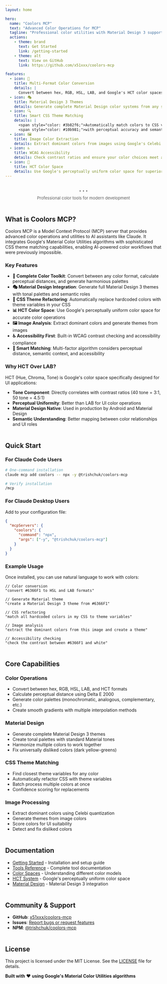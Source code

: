 ```yaml
---
layout: home

hero:
  name: "Coolors MCP"
  text: "Advanced Color Operations for MCP"
  tagline: "Professional color utilities with Material Design 3 support, CSS theme matching, image extraction, and accessibility compliance — <span style='color: #FFFFFF; background-color: #6366F1; padding: 2px 8px; border-radius: 6px; font-size: 14px; font-weight: 600; margin-left: 4px; display: inline-block; vertical-align: middle;'>built for Claude Code</span>"
  actions:
    - theme: brand
      text: Get Started
      link: /getting-started
    - theme: alt
      text: View on GitHub
      link: https://github.com/x51xxx/coolors-mcp

features:
  - icon: 🎨
    title: Multi-Format Color Conversion
    details: |
      Convert between hex, RGB, HSL, LAB, and Google's HCT color spaces with perfect accuracy
  - icon: 🎭
    title: Material Design 3 Themes
    details: Generate complete Material Design color systems from any source color
  - icon: 🔍
    title: Smart CSS Theme Matching
    details: |
      <span style="color: #3b82f6;">Automatically match colors to CSS variables</span><br>
      <span style="color: #10b981;">with perceptual accuracy and semantic understanding</span>
  - icon: 🖼️
    title: Image Color Extraction
    details: Extract dominant colors from images using Google's Celebi quantization algorithm
  - icon: ♿
    title: WCAG Accessibility
    details: Check contrast ratios and ensure your color choices meet accessibility standards
  - icon: 🚀
    title: HCT Color Space
    details: Use Google's perceptually uniform color space for superior UI color operations
---
```


<div class="explore-hint" style="text-align: center; margin: 32px 0 48px; position: relative;">
  <div class="explore-dots" style="display: inline-flex; align-items: center; gap: 4px;">
    <span class="dot" style="font-size: 11px; letter-spacing: 0.5px; color: var(--vp-c-text-3); opacity: 0.8; transition: all 0.3s ease;">•</span>
    <span class="dot" style="font-size: 11px; letter-spacing: 0.5px; color: var(--vp-c-text-3); opacity: 0.8; transition: all 0.3s ease; transition-delay: 0.1s;">•</span>
    <span class="dot" style="font-size: 11px; letter-spacing: 0.5px; color: var(--vp-c-text-3); opacity: 0.8; transition: all 0.3s ease; transition-delay: 0.2s;">•</span>
  </div>
  <p class="explore-text" style="font-size: 13px; color: var(--vp-c-text-3); margin-top: 8px; opacity: 0.7; transition: all 0.3s ease;">
    Professional color tools for modern development
  </p>
</div>

<div style="margin-top: 48px;">

## What is Coolors MCP?

</div>

Coolors MCP is a Model Context Protocol (MCP) server that provides advanced color operations and utilities to AI assistants like Claude. It integrates Google's Material Color Utilities algorithms with sophisticated CSS theme matching capabilities, enabling AI-powered color workflows that were previously impossible.

### Key Features

- **🎨 Complete Color Toolkit**: Convert between any color format, calculate perceptual distances, and generate harmonious palettes
- **🎭 Material Design Integration**: Generate full Material Design 3 themes with tonal palettes and semantic roles
- **🔄 CSS Theme Refactoring**: Automatically replace hardcoded colors with theme variables in your CSS
- **📊 HCT Color Space**: Use Google's perceptually uniform color space for accurate color operations
- **🖼️ Image Analysis**: Extract dominant colors and generate themes from images
- **♿ Accessibility First**: Built-in WCAG contrast checking and accessibility compliance
- **🎯 Smart Matching**: Multi-factor algorithm considers perceptual distance, semantic context, and accessibility

### Why HCT Over LAB?

HCT (Hue, Chroma, Tone) is Google's color space specifically designed for UI applications:

- **Tone Component**: Directly correlates with contrast ratios (40 tone = 3:1, 50 tone = 4.5:1)
- **Perceptual Uniformity**: Better than LAB for UI color operations
- **Material Design Native**: Used in production by Android and Material Design
- **Semantic Understanding**: Better mapping between color relationships and UI roles

<div style="margin-top: 48px;">

## Quick Start

</div>

### For Claude Code Users

```bash
# One-command installation
claude mcp add coolors -- npx -y @trishchuk/coolors-mcp

# Verify installation
/mcp
```

### For Claude Desktop Users

Add to your configuration file:

```json
{
  "mcpServers": {
    "coolors": {
      "command": "npx",
      "args": ["-y", "@trishchuk/coolors-mcp"]
    }
  }
}
```

### Example Usage

Once installed, you can use natural language to work with colors:

```
// Color conversion
"convert #6366F1 to HSL and LAB formats"

// Generate Material theme
"create a Material Design 3 theme from #6366F1"

// CSS refactoring
"match all hardcoded colors in my CSS to theme variables"

// Image analysis
"extract the dominant colors from this image and create a theme"

// Accessibility checking
"check the contrast between #6366F1 and white"
```

<div style="margin-top: 48px;">

## Core Capabilities

</div>

### Color Operations

- Convert between hex, RGB, HSL, LAB, and HCT formats
- Calculate perceptual distance using Delta E 2000
- Generate color palettes (monochromatic, analogous, complementary, etc.)
- Create smooth gradients with multiple interpolation methods

### Material Design

- Generate complete Material Design 3 themes
- Create tonal palettes with standard Material tones
- Harmonize multiple colors to work together
- Fix universally disliked colors (dark yellow-greens)

### CSS Theme Matching

- Find closest theme variables for any color
- Automatically refactor CSS with theme variables
- Batch process multiple colors at once
- Confidence scoring for replacements

### Image Processing

- Extract dominant colors using Celebi quantization
- Generate themes from image colors
- Score colors for UI suitability
- Detect and fix disliked colors

<div style="margin-top: 48px;">

## Documentation

</div>

- [Getting Started](/getting-started) - Installation and setup guide
- [Tools Reference](/tools/README) - Complete tool documentation
- [Color Spaces](/concepts/color-spaces) - Understanding different color models
- [HCT System](/concepts/hct) - Google's perceptually uniform color space
- [Material Design](/concepts/material-design) - Material Design 3 integration

<div style="margin-top: 48px;">

## Community & Support

</div>

- **GitHub**: [x51xxx/coolors-mcp](https://github.com/x51xxx/coolors-mcp)
- **Issues**: [Report bugs or request features](https://github.com/x51xxx/coolors-mcp/issues)
- **NPM**: [@trishchuk/coolors-mcp](https://www.npmjs.com/package/@trishchuk/coolors-mcp)

<div style="margin-top: 48px;">

## License

</div>

This project is licensed under the MIT License. See the [LICENSE](https://github.com/x51xxx/coolors-mcp/blob/main/LICENSE) file for details.

**Built with** ❤️ **using Google's Material Color Utilities algorithms**
